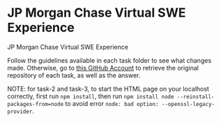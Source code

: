 # JP Morgan Chase Virtual SWE Experience

JP Morgan Chase Virtual SWE Experience

Follow the guidelines available in each task folder to see what changes made. Otherwise, go to [this GitHub Account](https://github.com/vagabond-systems) to retrieve the original repository of each task, as well as the answer.

NOTE: for task-2 and task-3, to start the HTML page on your localhost correctly, first run `npm install`, then run `npm install node --reinstall-packages-from=node` to avoid error `node: bad option: --openssl-legacy-provider`.